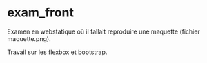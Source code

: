 # exam_front

Examen en webstatique où il fallait reproduire une maquette (fichier maquette.png).

Travail sur les flexbox et bootstrap.
